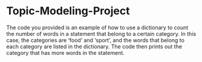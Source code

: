 # Topic-Modeling-Project
The code you provided is an example of how to use a dictionary to count the number of words in a statement that belong to a certain category. In this case, the categories are ‘food’ and ‘sport’, and the words that belong to each category are listed in the dictionary. The code then prints out the category that has more words in the statement.
